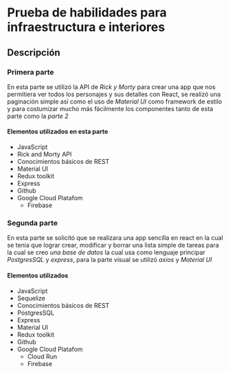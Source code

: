 # Prueba de habilidades para infraestructura e interiores #

## Descripción ##

### Primera parte ###

En esta parte se utilizó la API de *Rick y Morty* para crear una app que nos permitiera ver todos los personajes y sus detalles con React, se realizó una paginación simple así como el uso de *Material UI* como framework de estilo y para costumizar mucho más fácilmente los componentes tanto de esta parte como la *parte 2*

#### Elementos utilizados en esta parte ####

* JavaScript
* Rick and Morty API
* Conocimientos básicos de REST
* Material UI
* Redux toolkit
* Express
* Github
* Google Cloud Platafom
  * Firebase

### Segunda parte ###

En esta parte se solicitó que se realizara una app sencilla en react en la cual se tenia que lograr crear, modificar y borrar una lista simple de tareas para la cual se creo *una base de datos* la cual usa como lenguaje principar *PostgresSQL* y *express*, para la parte visual se utilizó *axios* y *Material UI* 

#### Elementos utilizados ####

* JavaScript
* Sequelize
* Conocimientos básicos de REST
* PostgresSQL
* Express
* Material UI
* Redux toolkit
* Github
* Google Cloud Platafom
  * Cloud Run
  * Firebase


